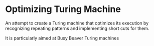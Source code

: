# Optimizing Turing Machine

An attempt to create a Turing machine that optimizes its execution
by recognizing repeating patterns and implementing short cuts for
them.

It is particularly aimed at Busy Beaver Turing machines
